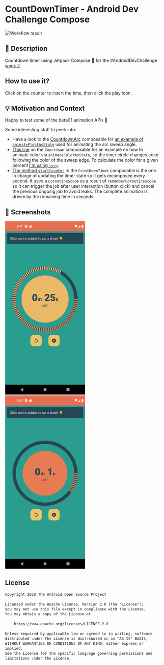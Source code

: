 # CountDownTimer - Android Dev Challenge Compose

<!--- Replace <OWNER> with your Github Username and <REPOSITORY> with the name of your repository. -->
<!--- You can find both of these in the url bar when you open your repository in github. -->
![Workflow result](https://github.com/jorgecastilloprz/android-dev-challenge-compose/workflows/Check/badge.svg)


## :scroll: Description
Countdown timer using Jetpack Compose 🚀 for the #AndroidDevChallenge [week 2](https://android-developers.googleblog.com/2021/03/android-dev-challenge-2.html).

## How to use it?

Click on the counter to insert the time, then click the play icon.

## :bulb: Motivation and Context
<!--- Optionally point readers to interesting parts of your submission. -->
<!--- What are you especially proud of? -->
Happy to test some of the beta01 animation APIs 🙌

Some interesting stuff to peek into:

* Have a look to the [CountdownArc](https://github.com/JorgeCastilloPrz/android-dev-challenge-compose/blob/f7819685e7eaa28b1bc203b5ab7ab723932ba1f7/app/src/main/java/com/example/androiddevchallenge/CountdownArc.kt#L40) composable for [an example of `animateFloatAsState`](https://github.com/JorgeCastilloPrz/android-dev-challenge-compose/blob/f7819685e7eaa28b1bc203b5ab7ab723932ba1f7/app/src/main/java/com/example/androiddevchallenge/CountdownArc.kt#L46) used for animating the arc sweep angle.
* [This line](https://github.com/JorgeCastilloPrz/android-dev-challenge-compose/blob/f7819685e7eaa28b1bc203b5ab7ab723932ba1f7/app/src/main/java/com/example/androiddevchallenge/Countdown.kt#L54) on the `Countdown` composable for an example on how to animate color via `animateColorAsState`, so the inner circle changes color following the color of the sweep edge. To calculate the color for a given percent [I'm using `lerp`](https://github.com/JorgeCastilloPrz/android-dev-challenge-compose/blob/f7819685e7eaa28b1bc203b5ab7ab723932ba1f7/app/src/main/java/com/example/androiddevchallenge/CountdownArc.kt#L50).
* [The method `startCounter`](https://github.com/JorgeCastilloPrz/android-dev-challenge-compose/blob/f7819685e7eaa28b1bc203b5ab7ab723932ba1f7/app/src/main/java/com/example/androiddevchallenge/CountdownTimer.kt#L60) in the `CountDownTimer` composable is the one in charge of updating the timer state so it gets recomposed every second. It uses a `CoroutineScope` as a result of `rememberCoroutineScope` so it can trigger the job after user interaction (button click) and cancel the previous ongoing job to avoid leaks. The complete animation is driven by the remaining time in seconds.

## :camera_flash: Screenshots
<!-- You can add more screenshots here if you like -->
<img src="/results/screenshot_1.png" width="260">&emsp;<img src="/results/screenshot_2.png" width="260">

## License
```
Copyright 2020 The Android Open Source Project

Licensed under the Apache License, Version 2.0 (the "License");
you may not use this file except in compliance with the License.
You may obtain a copy of the License at

    https://www.apache.org/licenses/LICENSE-2.0

Unless required by applicable law or agreed to in writing, software
distributed under the License is distributed on an "AS IS" BASIS,
WITHOUT WARRANTIES OR CONDITIONS OF ANY KIND, either express or implied.
See the License for the specific language governing permissions and
limitations under the License.
```